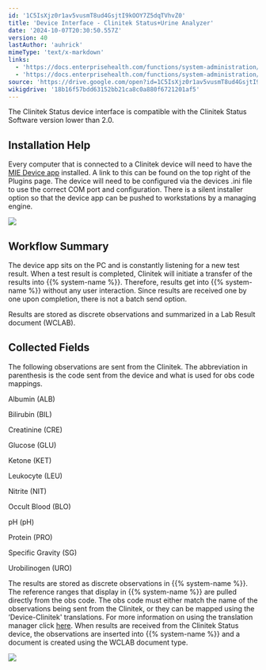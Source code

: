 ```yaml
---
id: '1C5IsXjz0r1av5vusmT8ud4GsjtI9kOOY7Z5dqTVhvZ0'
title: 'Device Interface - Clinitek Status+Urine Analyzer'
date: '2024-10-07T20:30:50.557Z'
version: 40
lastAuthor: 'auhrick'
mimeType: 'text/x-markdown'
links:
  - 'https://docs.enterprisehealth.com/functions/system-administration/interfaces/installing-mie-device-app/'
  - 'https://docs.enterprisehealth.com/functions/system-administration/system-controls/translation-manager/'
source: 'https://drive.google.com/open?id=1C5IsXjz0r1av5vusmT8ud4GsjtI9kOOY7Z5dqTVhvZ0'
wikigdrive: '18b16f57bdd63152bb21ca8c0a880f6721201af5'
---
```

The Clinitek Status device interface is compatible with the Clinitek Status Software version lower than 2.0.

## Installation Help

Every computer that is connected to a Clinitek device will need to have the [MIE Device app](https://docs.enterprisehealth.com/functions/system-administration/interfaces/installing-mie-device-app/) installed.  A link to this can be found on the top right of the Plugins page.  The device will need to be configured via the devices .ini file to use the correct COM port and configuration.  There is a silent installer option so that the device app can be pushed to workstations by a managing engine.

![](../device-interface-clinitek-statusurine-analyzer.assets/a9c14002aa03e55ab32ce44523970579.png)

## Workflow Summary

The device app sits on the PC and is constantly listening for a new test result. When a test result is completed, Clinitek will initiate a transfer of the results into {{% system-name %}}. Therefore, results get into {{% system-name %}} without any user interaction. Since results are received one by one upon completion, there is not a batch send option.

Results are stored as discrete observations and summarized in a Lab Result document (WCLAB).

## Collected Fields

The following observations are sent from the Clinitek. The abbreviation in parenthesis is the code sent from the device and what is used for obs code mappings.

Albumin (ALB)

Bilirubin (BIL)

Creatinine (CRE)

Glucose (GLU)

Ketone (KET)

Leukocyte (LEU)

Nitrite (NIT)

Occult Blood (BLO)

pH (pH)

Protein (PRO)

Specific Gravity (SG)

Urobilinogen (URO)

The results are stored as discrete observations in {{% system-name %}}.  The reference ranges that display in {{% system-name %}} are pulled directly from the obs code.  The obs code must either match the name of the observations being sent from the Clinitek, or they can be mapped using the ‘Device-Clinitek' translations.  For more information on using the translation manager click [here](https://docs.enterprisehealth.com/functions/system-administration/system-controls/translation-manager/). When results are received from the Clinitek Status device, the observations are inserted into {{% system-name %}} and a document is created using the WCLAB document type.

![](../device-interface-clinitek-statusurine-analyzer.assets/12491ccd4dadfdbb040bb9ab7c0ff054.png)
